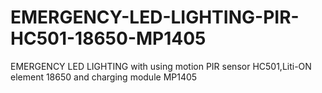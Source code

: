 # EMERGENCY-LED-LIGHTING-PIR-HC501-18650-MP1405
EMERGENCY LED LIGHTING with using motion PIR sensor HC501,Liti-ON element 18650 and charging module MP1405
